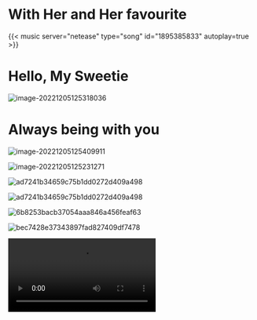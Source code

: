 # With Her and Her favourite


<!--more-->



{{< music server="netease" type="song" id="1895385833" autoplay=true >}}



# Hello, My Sweetie

![image-20221205125318036](https://raw.githubusercontent.com/strutter0816/githubPngImags/main/img/202212051253385.png)

# Always being with you

![image-20221205125409911](https://raw.githubusercontent.com/strutter0816/githubPngImags/main/img/202212051254435.png)

![image-20221205125231271](https://raw.githubusercontent.com/strutter0816/githubPngImags/main/img/202212051252965.png)



![ad7241b34659c75b1dd0272d409a498](https://raw.githubusercontent.com/strutter0816/githubPngImags/main/img/202212052018038.jpg)

![ad7241b34659c75b1dd0272d409a498](https://raw.githubusercontent.com/strutter0816/githubPngImags/main/img/202212052018441.jpg)

![6b8253bacb37054aaa846a456feaf63](https://raw.githubusercontent.com/strutter0816/githubPngImags/main/img/202212052014384.jpg)

![bec7428e37343897fad827409df7478](https://raw.githubusercontent.com/strutter0816/githubPngImags/main/img/202212052014372.jpg)

<video src="douyin.mp4"></video>


